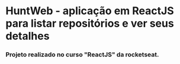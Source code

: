 # HuntWeb - aplicação em ReactJS para listar repositórios e ver seus detalhes

### Projeto realizado no curso "ReactJS" da rocketseat.